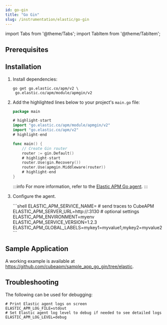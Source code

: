 ```yaml
---
id: go-gin
title: "Go Gin"
slug: /instrumentation/elastic/go-gin
---
```


import Tabs from '@theme/Tabs';
import TabItem from '@theme/TabItem';

## Prerequisites

## Installation

1. Install dependencies:

   ```shell
   go get go.elastic.co/apm/v2 \
    go.elastic.co/apm/module/apmgin/v2
   ```

1. Add the highlighted lines below to your project's `main.go` file:

   ```go
   package main

   # highlight-start
   import "go.elastic.co/apm/module/apmgin/v2"
   import "go.elastic.co/apm/v2"
   # highlight-end

   func main() {
       // Create Gin router
       router := gin.Default()
       # highlight-start
       router.Use(gin.Recovery())
       router.Use(apmgin.Middleware(router))
       # highlight-end
   }
   ```
   :::info
   For more information, refer to the [Elastic APM Go agent](https://www.elastic.co/docs/reference/apm/agents/go/set-up-apm-go-agent#installation).
   :::

1. Configure the agent.

   <Tabs>
      <TabItem value="env" label="Environment Variables">
         ```shell
         ELASTIC_APM_SERVICE_NAME=<app_name>
         # send traces to CubeAPM
         ELASTIC_APM_SERVER_URL=http://<ip_address_of_cubeapm_server>:3130
         # optional settings
         ELASTIC_APM_ENVIRONMENT=myenv
         ELASTIC_APM_SERVICE_VERSION=1.2.3
         ELASTIC_APM_GLOBAL_LABELS=mykey1=myvalue1,mykey2=myvalue2
         ```
      </TabItem>  
   </Tabs>

## Sample Application

A working example is available at https://github.com/cubeapm/sample_app_go_gin/tree/elastic.

## Troubleshooting

The following can be used for debugging:

```shell
# Print Elastic agent logs on screen
ELASTIC_APM_LOG_FILE=stdout
# Set Elastic agent log level to debug if needed to see detailed logs
ELASTIC_APM_LOG_LEVEL=debug
```